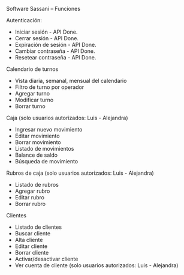 Software Sassani – Funciones

Autenticación:
- Iniciar sesión - API Done.
- Cerrar sesión - API Done. 
- Expiración de sesión - API Done. 
- Cambiar contraseña - API Done.
- Resetear contraseña - API Done.

Calendario de turnos

-	Vista diaria, semanal, mensual del calendario
-	Filtro de turno por operador
-	Agregar turno
-	Modificar turno
-	Borrar turno

Caja (solo usuarios autorizados: Luis - Alejandra)
-	Ingresar nuevo movimiento
-	Editar movimiento
-	Borrar movimiento
-	Listado de movimientos
-	Balance de saldo
-	Búsqueda de movimiento

Rubros de caja (solo usuarios autorizados: Luis - Alejandra)
-	Listado de rubros
-	Agregar rubro
-	Editar rubro
-	Borrar rubro

Clientes
-	Listado de clientes
-	Buscar cliente
-	Alta cliente
-	Editar cliente
-	Borrar cliente
-	Activar/desactivar cliente
-	Ver cuenta de cliente (solo usuarios autorizados: Luis - Alejandra)


